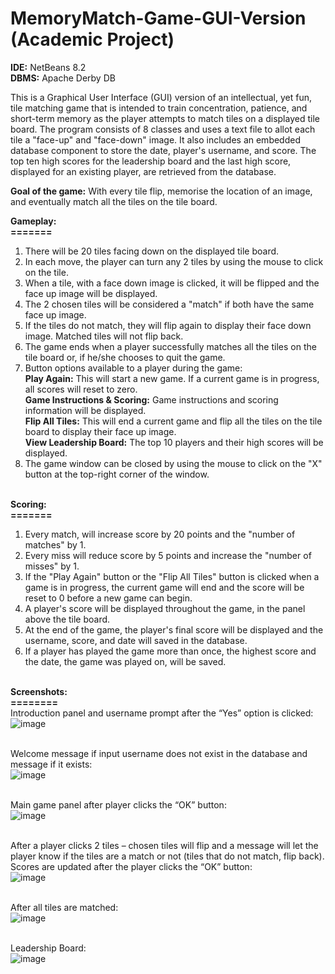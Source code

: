 # MemoryMatch-Game-GUI-Version (Academic Project)

**IDE:** NetBeans 8.2<br/>
**DBMS:** Apache Derby DB

This is a Graphical User Interface (GUI) version of an intellectual, yet fun, tile matching game that is intended to train
concentration, patience, and short-term memory as the player attempts to match tiles on a displayed tile board. The 
program consists of 8 classes and uses a text file to allot each tile a "face-up" and "face-down" image. It also includes an 
embedded database component to store the date, player's username, and score. The top ten high scores for the 
leadership board and the last high score, displayed for an existing player, are retrieved from the database. <br/>

**Goal of the game:** With every tile flip, memorise the location of an image, and eventually match all the tiles on the tile board.<br/>

**Gameplay:**<br/>
**=======**<br/>
1. There will be 20 tiles facing down on the displayed tile board.<br/>
2. In each move, the player can turn any 2 tiles by using the mouse to click on the tile.<br/>
3. When a tile, with a face down image is clicked, it will be flipped and the face up image will be displayed.<br/> 
4. The 2 chosen tiles will be considered a "match" if both have the same face up image.<br/>
5. If the tiles do not match, they will flip again to display their face down image. Matched tiles will not flip back.<br/>
6. The game ends when a player successfully matches all the tiles on the tile board or, if he/she chooses to quit the game.<br/>
7. Button options available to a player during the game:<br/>
   **Play Again:**  This will start a new game. If a current game is in progress, all scores will reset to zero.<br/>
   **Game Instructions & Scoring:** Game instructions and scoring information will be displayed.<br/>
   **Flip All Tiles:**  This will end a current game and flip all the tiles on the tile board to display their face up image.<br/>
   **View Leadership Board:** The top 10 players and their high scores will be displayed.<br/>   
8. The game window can be closed by using the mouse to click on the "X" button at the top-right corner of the window.<br/><br/>

**Scoring:**<br/>
**=======**<br/>
1. Every match, will increase score by 20 points and the "number of matches" by 1.<br/>
2. Every miss will reduce score by 5 points and increase the "number of misses" by 1.<br/>
3. If the "Play Again" button or the "Flip All Tiles" button is clicked when a game is in progress, the current game will end 
and the score will be reset to 0 before a new game can begin.<br/>
4. A player's score will be displayed throughout the game, in the panel above the tile board.<br/>
5. At the end of the game, the player's final score will be displayed and the username, score, and date will saved in the database.<br/>
6. If a player has played the game more than once, the highest score and the date, the game was played on, will be saved.<br/><br/>

**Screenshots:**<br/>
**========**<br/>
Introduction panel and username prompt after the “Yes” option is clicked:<br/>
![image](https://user-images.githubusercontent.com/52112568/69907415-099a7e80-143a-11ea-8ee3-586d2c60e00d.png)
<br/><br/>

Welcome message if input username does not exist in the database and message if it exists:<br/>
![image](https://user-images.githubusercontent.com/52112568/69907220-da820e00-1435-11ea-9f58-222c92a73e59.png)
<br/><br/>

Main game panel after player clicks the “OK” button:<br/>
![image](https://user-images.githubusercontent.com/52112568/69907270-d7d3e880-1436-11ea-9c8e-e797a91c409f.png)
<br/><br/>

After a player clicks 2 tiles – chosen tiles will flip and a message will let the player know if the tiles are a match or not (tiles 
that do not match, flip back). Scores are updated after the player clicks the “OK” button:<br/>
![image](https://user-images.githubusercontent.com/52112568/69907291-5fb9f280-1437-11ea-897c-06cbf78cc6bf.png)
<br/><br/>

After all tiles are matched:<br/>
![image](https://user-images.githubusercontent.com/52112568/69907796-11a9ec80-1441-11ea-85b2-a6e394198cf8.png)
<br/><br/>

Leadership Board:<br/>
![image](https://user-images.githubusercontent.com/52112568/69907518-5df22e00-143b-11ea-9998-14f6a4a0f136.png)
<br/><br/>
